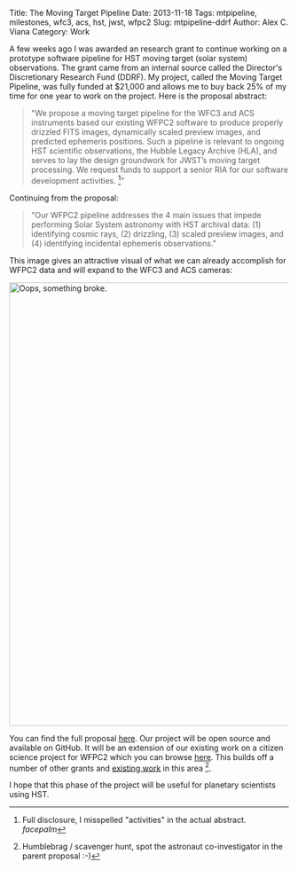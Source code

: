Title: The Moving Target Pipeline
Date: 2013-11-18
Tags: mtpipeline, milestones, wfc3, acs, hst, jwst, wfpc2
Slug: mtpipeline-ddrf
Author: Alex C. Viana
Category: Work


A few weeks ago I was awarded an research grant to continue working on a prototype software pipeline for HST moving target (solar system) observations. The grant came from an internal source called the Director's Discretionary Research Fund (DDRF). My project, called the Moving Target Pipeline, was fully funded at $21,000 and allows me to buy back 25% of my time for one year to work on the project. Here is the proposal abstract:

> "We propose a moving target pipeline for the WFC3 and ACS instruments based our existing WFPC2 software to produce properly drizzled FITS images, dynamically scaled preview images, and predicted ephemeris positions. Such a pipeline is relevant to ongoing HST scientific observations, the Hubble Legacy Archive (HLA), and serves to lay the design groundwork for JWST’s moving target processing. We request funds to support a senior RIA for our software development activities. [^1]"

Continuing from the proposal:

> "Our WFPC2 pipeline addresses the 4 main issues that impede performing Solar System astronomy with HST archival data: (1) identifying cosmic rays, (2) drizzling, (3) scaled preview images, and (4) identifying incidental ephemeris observations."

This image gives an attractive visual of what we can already accomplish for WFPC2 data and will expand to the WFC3 and ACS cameras:

<img style="width: 800px; max-width: 100%; height: auto;" alt="Oops, something broke." src="/images/mtpipeline-mars-before-after.png" />

You can find the full proposal [here](https://www.dropbox.com/s/04m5rboqkkmzuvm/2013_Fall_DDRF_Proposal_No_Recs.pdf). Our project will be open source and available on GitHub. It will be an extension of our existing work on a citizen science project for WFPC2 which you can browse [here]('https://github.com/STScI-Citizen-Science/MTPipeline'). This builds off a number of other grants and [existing work](http://archive.stsci.edu/prepds/planetpipeline/index.html) in this area [^2].

I hope that this phase of the project will be useful for planetary scientists using HST.

[^1]: Full disclosure, I misspelled "activities" in the actual abstract. *facepalm*
[^2]: Humblebrag / scavenger hunt, spot the astronaut co-investigator in the parent proposal :-)